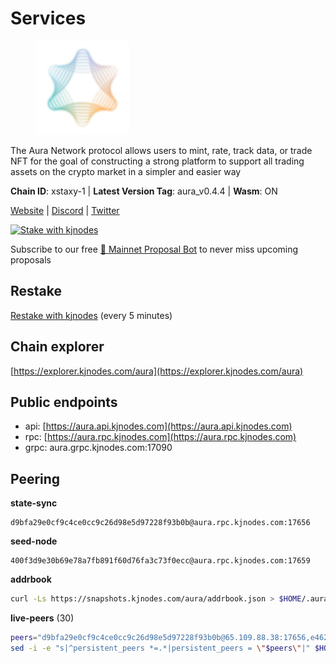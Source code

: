 # Services

<figure><img src="https://raw.githubusercontent.com/kj89/cosmos-images/main/logos/aura.png" width="150" alt=""><figcaption></figcaption></figure>

The Aura Network protocol allows users to mint, rate, track data,  or trade NFT for the goal of constructing a strong platform to  support all trading assets on the crypto market in a simpler and easier way

**Chain ID**: xstaxy-1 | **Latest Version Tag**: aura_v0.4.4 | **Wasm**: ON

[Website](https://aura.network) | [Discord](https://discord.gg/hpvF5QcWRf) | [Twitter](https://twitter.com/AuraNetworkHQ)

[![Stake with kjnodes](https://i.ibb.co/cr44Q8j/button-stake-with-kjnodes.png)](https://restake.app/aura/auravaloper17q4k3j6kcslrcuxtj9mxdcgez7kw7jdma8ykjs)

Subscribe to our free [🤖 Mainnet Proposal Bot](https://t.me/kjnodes_proposal_bot) to never miss upcoming proposals

## Restake

[Restake with kjnodes](https://restake.app/aura/auravaloper17q4k3j6kcslrcuxtj9mxdcgez7kw7jdma8ykjs) (every 5 minutes)
## Chain explorer
[https://explorer.kjnodes.com/aura](https://explorer.kjnodes.com/aura)

## Public endpoints

* api: [https://aura.api.kjnodes.com](https://aura.api.kjnodes.com)
* rpc: [https://aura.rpc.kjnodes.com](https://aura.rpc.kjnodes.com)
* grpc: aura.grpc.kjnodes.com:17090

## Peering

**state-sync**

```text
d9bfa29e0cf9c4ce0cc9c26d98e5d97228f93b0b@aura.rpc.kjnodes.com:17656
```

**seed-node**

```text
400f3d9e30b69e78a7fb891f60d76fa3c73f0ecc@aura.rpc.kjnodes.com:17659
```

**addrbook**
```bash
curl -Ls https://snapshots.kjnodes.com/aura/addrbook.json > $HOME/.aura/config/addrbook.json
```

**live-peers** (30)
```bash
peers="d9bfa29e0cf9c4ce0cc9c26d98e5d97228f93b0b@65.109.88.38:17656,e46238ddcf2113b70f59b417994c375e2d67e265@71.236.119.108:40656,7885a9e940b45b9a2183488ca3a901b043b6ed67@144.76.40.53:21756,0179528068da0dfaf61005cf5aa28793ca42b129@85.25.74.163:26656,670c0c23a1196e706e058133fbbb156f7f33b352@5.9.95.147:26656,5d9146e9446df65ac30dd0a2dcb7e5887aaa6fa6@146.59.70.180:26656,a19b89ebbf7331f435b8ef100ce501d2377922ea@209.126.116.182:26656,fa474fe8f7159c9699fb39acb2925702f0474502@141.95.157.139:10156,3e7ef25f1c9829351936884618659167400eb0f1@142.132.149.171:26656,b6a0d0d030f35ffffcfe92e72ea13933c1adbe62@116.202.174.253:21656,0599779759ed60e12ed39a94cd02d303ba10d591@95.214.52.174:36656,f43c7c9a194ee5a97665a9aad8f887fdbb75e4ca@65.109.225.86:46656,3e05f2b0fdd750511dbff9d3f6a47d3bc3d4b1f0@141.95.204.81:61456,1584b3aa3969def4a9f70555b3b442d334053e94@148.113.159.22:10156,a859027129ee2524b57c43b9ecbe3bcc4d120efb@195.3.222.183:26656,ed15ae05f17dd4e672eec0a96c38364d063b68dc@65.108.6.45:60756,dce07d176e5ba4cfdc7b806eb80eabab162a09d0@45.76.213.229:26656,c2215f1673d21a7462f38bf7fbd16f8567393f7c@13.251.159.166:26656,71bb73be4f030e47b813350ee32076ee43c67c27@134.209.111.108:26656,d09fbac9fa84809f7ca34a40030bea2e87e77caf@148.113.6.190:26656,a58b4dec687b60ba05cf9a3e4cd1181b09c0661f@65.109.93.152:34656,ebc272824924ea1a27ea3183dd0b9ba713494f83@95.214.52.139:26966,63a90346040657406ddc48a2679e3bfbe17f717a@65.108.195.29:51656,abb367c73ef28fc90f5071e1258a23c0e5be17cd@103.107.183.89:26656,c9c0b28dcf2db5f0e7b756986d3326d62ba47e78@144.126.147.58:26656,17125e4ee39d3cb96e1badffdeef45150df4f0a4@139.162.248.101:26656,dc9c2ab4055a2ef8ddca435e9d8c120969562f98@194.247.13.139:26656,8d861db065439e8cff79d0d128ce0a141025be46@65.109.69.154:40656,a60a9f3400cb978b313ad5a47d59f6c518ef2a04@3.135.201.61:26656,57406c041d38af3bac9acdcb2b4bdc90dc7a8852@88.99.164.158:26656"
sed -i -e "s|^persistent_peers *=.*|persistent_peers = \"$peers\"|" $HOME/.aura/config/config.toml
```
